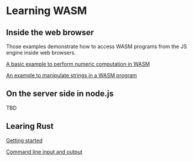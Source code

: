 
# Learning WASM

## Inside the web browser

Those examples demonstrate how to access WASM programs from the JS engine inside web browsers.

[A basic example to perform numeric computation in WASM](browser/triple.md)

[An example to manipulate strings in a WASM program](browser/hello.md)


## On the server side in node.js

TBD

## Learing Rust

[Getting started](rust/hello.md)

[Command line input and output](rust/cli.md)
